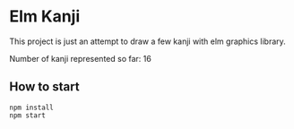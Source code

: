 # Elm Kanji

This project is just an attempt to draw a few kanji with elm graphics library.

Number of kanji represented so far: 16

## How to start

```
npm install
npm start
```
